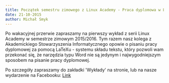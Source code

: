 ```yaml
---
title: Początek semestru zimowego z Linux Academy - Praca dyplomowa w LaTeXu
date: 21-10-2015
author: Michał Smyk
---
```

Po wakacyjnej przerwie zapraszamy na pierwszy wykład z serii Linux Academy w semestrze zimowym 2015/2016. Tym razem nasz kolega z Akademickiego Stowarzyszenia Informatycznego opowie o pisaniu pracy dyplomowej za pomocą LaTeXu - systemu składu tekstu, który pozwoli wam przekonać się, że narzędzia typu Word nie są jedynym i najwygodniejszym sposobem na pisanie pracy dyplomowej.

Po szczegóły zapraszamy do zakładki 'Wykłady' na stronie, lub na nasze wydarzenie na Facebooku: <a href="https://www.facebook.com/events/182591312076637/182600355409066/">Link</a>

